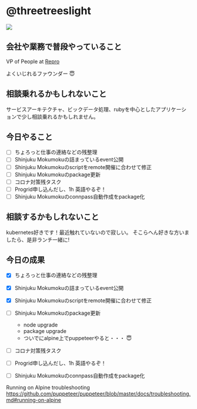 # @threetreeslight

![](https://avatars3.githubusercontent.com/u/1057490?s=100&v=4)

## 会社や業務で普段やっていること

VP of People at [Repro](https://repro.io)

よくいじれるファウンダー :innocent:

## 相談乗れるかもしれないこと

サービスアーキテクチャ、ビックデータ処理、rubyを中心としたアプリケーションで少し相談乗れるかもしれません。

## 今日やること

- [ ] ちょろっと仕事の連絡などの残整理
- [ ] Shinjuku Mokumokuの詰まっているevent公開
- [ ] Shinjuku Mokumokuのscriptをremote開催に合わせて修正
- [ ] Shinjuku Mokumokuのpackage更新
- [ ] コロナ対策残タスク
- [ ] Progrid申し込んだし、1h 英語やるぞ！
- [ ] Shinjuku Mokumokuのconnpass自動作成をpackage化

## 相談するかもしれないこと

kubernetes好きです！最近触れていないので寂しい。
そこらへん好きな方いましたら、是非ランチ一緒に!

## 今日の成果

- [x] ちょろっと仕事の連絡などの残整理
- [x] Shinjuku Mokumokuの詰まっているevent公開
- [x] Shinjuku Mokumokuのscriptをremote開催に合わせて修正
- [ ] Shinjuku Mokumokuのpackage更新
  - node upgrade
  - package upgrade
  - ついでにalpine上でpuppeteerやると・・・ :innocent:
- [ ] コロナ対策残タスク
- [ ] Progrid申し込んだし、1h 英語やるぞ！
- [ ] Shinjuku Mokumokuのconnpass自動作成をpackage化


Running on Alpine troubleshooting
https://github.com/puppeteer/puppeteer/blob/master/docs/troubleshooting.md#running-on-alpine
